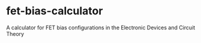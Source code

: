 # fet-bias-calculator
A calculator for FET bias configurations in the Electronic Devices and Circuit Theory
